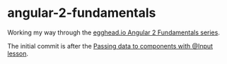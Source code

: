 # angular-2-fundamentals

Working my way through the [egghead.io Angular 2 Fundamentals series](https://egghead.io/series/angular-2-fundamentals).

The initial commit is after the [Passing data to components with @Input lesson](https://egghead.io/lessons/angular-2-passing-data-to-components-with-input?series=angular-2-fundamentals).
